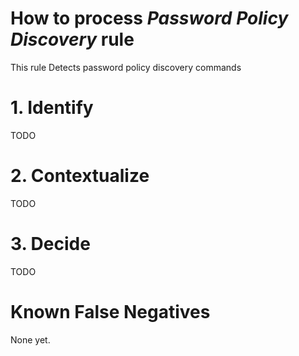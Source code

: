 # How to process *Password Policy Discovery* rule
This rule Detects password policy discovery commands

# 1. Identify
TODO

# 2. Contextualize
TODO

# 3. Decide
TODO

# Known False Negatives
None yet.
